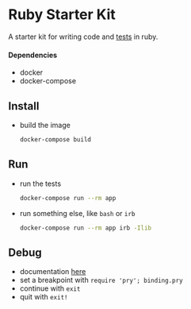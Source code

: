 # Ruby Starter Kit

A starter kit for writing code and [tests](https://github.com/seattlerb/minitest#label-Specs) in ruby.

#### Dependencies
* docker
* docker-compose

## Install
* build the image
  ```sh
  docker-compose build
  ```

## Run
* run the tests
  ```sh
  docker-compose run --rm app
  ```
* run something else, like `bash` or `irb`
  ```sh
  docker-compose run --rm app irb -Ilib
  ```

## Debug
* documentation [here](https://github.com/pry/pry)
* set a breakpoint with `require 'pry'; binding.pry`
* continue with `exit`
* quit with `exit!`
